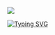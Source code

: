 ![](https://files.catbox.moe/no0o6m.png)

[![Typing SVG](https://readme-typing-svg.demolab.com?font=Space+Grotesk&duration=1300&pause=1000&color=FFB000&center=true&vCenter=true&width=435&height=45&lines=%E3%80%8CHarvey%2C+%E3%80%8D;%E3%80%8C+nobody+knows+what+I+see%2C+%E3%80%8D;%E3%80%8Cnobody+knows+I'm+waiting%2C+%E3%80%8D;%E3%80%8C+waiting+for+you+to+call!+%E3%80%8D;%E3%85%A4;%E3%80%8C+Harvey+%E3%80%8D;%E3%80%8C+nobody+knows+what+I+see+%E3%80%8D;%E3%80%8C+every+one+thinks+I'm+crazy+%E3%80%8D;%E3%80%8C+crazy+for+you%2C+oh+boy.+%E3%80%8D)](https://git.io/typing-svg)
